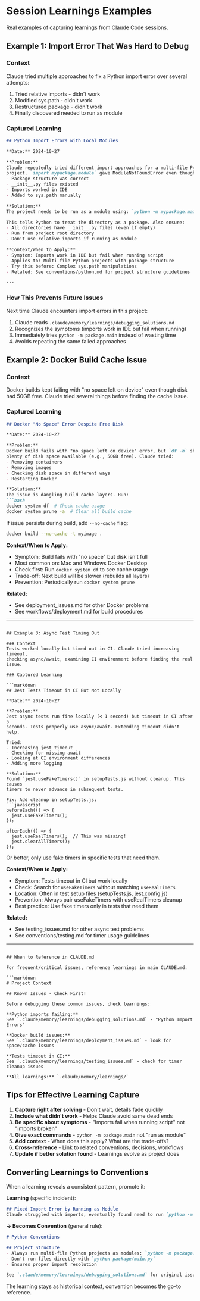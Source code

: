 # Session Learnings Examples

Real examples of capturing learnings from Claude Code sessions.

## Example 1: Import Error That Was Hard to Debug

### Context
Claude tried multiple approaches to fix a Python import error over several attempts:
1. Tried relative imports - didn't work
2. Modified sys.path - didn't work  
3. Restructured package - didn't work
4. Finally discovered needed to run as module

### Captured Learning

```markdown
## Python Import Errors with Local Modules

**Date:** 2024-10-27

**Problem:**
Claude repeatedly tried different import approaches for a multi-file Python 
project. `import mypackage.module` gave ModuleNotFoundError even though:
- Package structure was correct
- __init__.py files existed
- Imports worked in IDE
- Added to sys.path manually

**Solution:**
The project needs to be run as a module using: `python -m mypackage.main`

This tells Python to treat the directory as a package. Also ensure:
- All directories have __init__.py files (even if empty)
- Run from project root directory
- Don't use relative imports if running as module

**Context/When to Apply:**
- Symptom: Imports work in IDE but fail when running script
- Applies to: Multi-file Python projects with package structure
- Try this before: Complex sys.path manipulations
- Related: See conventions/python.md for project structure guidelines

---
```

### How This Prevents Future Issues

Next time Claude encounters import errors in this project:
1. Claude reads `.claude/memory/learnings/debugging_solutions.md`
2. Recognizes the symptoms (imports work in IDE but fail when running)
3. Immediately tries `python -m package.main` instead of wasting time
4. Avoids repeating the same failed approaches

## Example 2: Docker Build Cache Issue

### Context
Docker builds kept failing with "no space left on device" even though disk had 
50GB free. Claude tried several things before finding the cache issue.

### Captured Learning

```markdown
## Docker "No Space" Error Despite Free Disk

**Date:** 2024-10-27

**Problem:**
Docker build fails with "no space left on device" error, but `df -h` shows 
plenty of disk space available (e.g., 50GB free). Claude tried:
- Removing containers
- Removing images
- Checking disk space in different ways
- Restarting Docker

**Solution:**
The issue is dangling build cache layers. Run:
```bash
docker system df  # Check cache usage
docker system prune -a  # Clear all build cache
```

If issue persists during build, add `--no-cache` flag:
```bash
docker build --no-cache -t myimage .
```

**Context/When to Apply:**
- Symptom: Build fails with "no space" but disk isn't full
- Most common on: Mac and Windows Docker Desktop
- Check first: Run `docker system df` to see cache usage
- Trade-off: Next build will be slower (rebuilds all layers)
- Prevention: Periodically run `docker system prune`

**Related:**
- See deployment_issues.md for other Docker problems
- See workflows/deployment.md for build procedures

---
```

## Example 3: Async Test Timing Out

### Context
Tests worked locally but timed out in CI. Claude tried increasing timeout, 
checking async/await, examining CI environment before finding the real issue.

### Captured Learning

```markdown
## Jest Tests Timeout in CI But Not Locally

**Date:** 2024-10-27

**Problem:**
Jest async tests run fine locally (< 1 second) but timeout in CI after 5 
seconds. Tests properly use async/await. Extending timeout didn't help.

Tried:
- Increasing jest timeout
- Checking for missing await
- Looking at CI environment differences
- Adding more logging

**Solution:**
Found `jest.useFakeTimers()` in setupTests.js without cleanup. This causes 
timers to never advance in subsequent tests.

Fix: Add cleanup in setupTests.js:
```javascript
beforeEach(() => {
  jest.useFakeTimers();
});

afterEach(() => {
  jest.useRealTimers();  // This was missing!
  jest.clearAllTimers();
});
```

Or better, only use fake timers in specific tests that need them.

**Context/When to Apply:**
- Symptom: Tests timeout in CI but work locally
- Check: Search for `useFakeTimers` without matching `useRealTimers`
- Location: Often in test setup files (setupTests.js, jest.config.js)
- Prevention: Always pair useFakeTimers with useRealTimers cleanup
- Best practice: Use fake timers only in tests that need them

**Related:**
- See testing_issues.md for other async test problems
- See conventions/testing.md for timer usage guidelines

---
```

## When to Reference in CLAUDE.md

For frequent/critical issues, reference learnings in main CLAUDE.md:

```markdown
# Project Context

## Known Issues - Check First!

Before debugging these common issues, check learnings:

**Python imports failing:**
See `.claude/memory/learnings/debugging_solutions.md` - "Python Import Errors"

**Docker build issues:**
See `.claude/memory/learnings/deployment_issues.md` - look for space/cache issues

**Tests timeout in CI:**
See `.claude/memory/learnings/testing_issues.md` - check for timer cleanup issues

**All learnings:** `.claude/memory/learnings/`
```

## Tips for Effective Learning Capture

1. **Capture right after solving** - Don't wait, details fade quickly
2. **Include what didn't work** - Helps Claude avoid same dead ends
3. **Be specific about symptoms** - "Imports fail when running script" not "imports broken"
4. **Give exact commands** - `python -m package.main` not "run as module"
5. **Add context** - When does this apply? What are the trade-offs?
6. **Cross-reference** - Link to related conventions, decisions, workflows
7. **Update if better solution found** - Learnings evolve as project does

## Converting Learnings to Conventions

When a learning reveals a consistent pattern, promote it:

**Learning** (specific incident):
```markdown
## Fixed Import Error by Running as Module
Claude struggled with imports, eventually found need to run `python -m ...`
```

**→ Becomes Convention** (general rule):
```markdown
# Python Conventions

## Project Structure
- Always run multi-file Python projects as modules: `python -m package.main`
- Don't run files directly with `python package/main.py`
- Ensures proper import resolution

See `.claude/memory/learnings/debugging_solutions.md` for original issue.
```

The learning stays as historical context, convention becomes the go-to reference.
